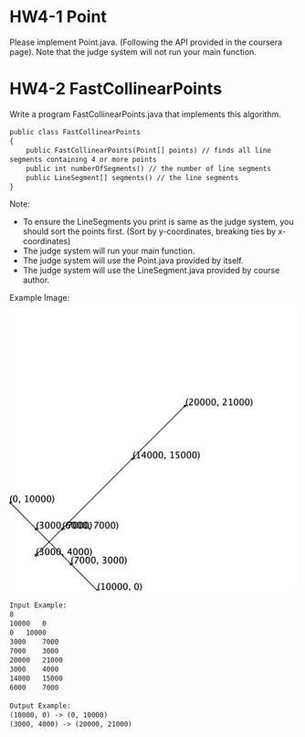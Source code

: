 # HW4-1 Point
Please implement Point.java. (Following the API provided in the coursera page). Note that the judge system will not run your main function.

# HW4-2 FastCollinearPoints
Write a program FastCollinearPoints.java that implements this algorithm.
```
public class FastCollinearPoints 
{
    public FastCollinearPoints(Point[] points) // finds all line segments containing 4 or more points
    public int numberOfSegments() // the number of line segments 
    public LineSegment[] segments() // the line segments
}
```
Note:
- To ensure the LineSegments you print is same as the judge system, you should sort the points first. (Sort by y-coordinates, breaking ties by x-coordinates)
- The judge system will run your main function.
- The judge system will use the Point.java provided by itself.
- The judge system will use the LineSegment.java provided by course author.  

Example Image:  
![](https://github.com/xiechen0692/PDSA_107-1/blob/master/collinear/hw4.png)
```
Input Example:
8
10000	0
0	10000
3000	7000
7000	3000
20000	21000
3000	4000
14000	15000
6000	7000
  
Output Example:
(10000, 0) -> (0, 10000) 
(3000, 4000) -> (20000, 21000)
```
